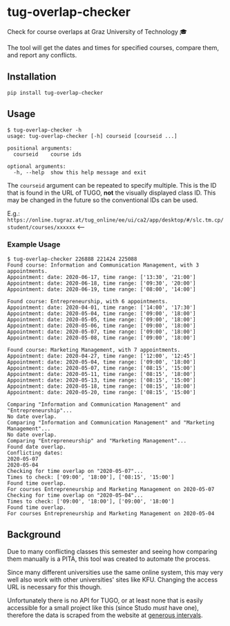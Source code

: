 # tug-overlap-checker

Check for course overlaps at Graz University of Technology 🎓

The tool will get the dates and times for specified courses,
compare them, and report any conflicts.

## Installation
`pip install tug-overlap-checker`

## Usage
```
$ tug-overlap-checker -h
usage: tug-overlap-checker [-h] courseid [courseid ...]

positional arguments:
  courseid    course ids

optional arguments:
  -h, --help  show this help message and exit
```

The `courseid` argument can be repeated to specify multiple.
This is the ID that is found in the URL of TUGO, **not**
the visually displayed class ID. This may be changed in the
future so the conventional IDs can be used.

E.g.:  
`https://online.tugraz.at/tug_online/ee/ui/ca2/app/desktop/#/slc.tm.cp/student/courses/xxxxxx` <--

### Example Usage
```
$ tug-overlap-checker 226888 221424 225088
Found course: Information and Communication Management, with 3 appointments.
Appointment: date: 2020-06-17, time range: ['13:30', '21:00']
Appointment: date: 2020-06-18, time range: ['09:30', '20:00']
Appointment: date: 2020-06-19, time range: ['08:00', '14:00']

Found course: Entrepreneurship, with 6 appointments.
Appointment: date: 2020-04-01, time range: ['14:00', '17:30']
Appointment: date: 2020-05-04, time range: ['09:00', '18:00']
Appointment: date: 2020-05-05, time range: ['09:00', '18:00']
Appointment: date: 2020-05-06, time range: ['09:00', '18:00']
Appointment: date: 2020-05-07, time range: ['09:00', '18:00']
Appointment: date: 2020-05-08, time range: ['09:00', '18:00']

Found course: Marketing Management, with 7 appointments.
Appointment: date: 2020-04-27, time range: ['12:00', '12:45']
Appointment: date: 2020-05-04, time range: ['09:00', '18:00']
Appointment: date: 2020-05-07, time range: ['08:15', '15:00']
Appointment: date: 2020-05-11, time range: ['08:15', '18:00']
Appointment: date: 2020-05-13, time range: ['08:15', '15:00']
Appointment: date: 2020-05-18, time range: ['08:15', '18:00']
Appointment: date: 2020-05-20, time range: ['08:15', '15:00']

Comparing "Information and Communication Management" and "Entrepreneurship"...
No date overlap.
Comparing "Information and Communication Management" and "Marketing Management"...
No date overlap.
Comparing "Entrepreneurship" and "Marketing Management"...
Found date overlap.
Conflicting dates:
2020-05-07
2020-05-04
Checking for time overlap on "2020-05-07"...
Times to check: ['09:00', '18:00'], ['08:15', '15:00']
Found time overlap.
For courses Entrepreneurship and Marketing Management on 2020-05-07
Checking for time overlap on "2020-05-04"...
Times to check: ['09:00', '18:00'], ['09:00', '18:00']
Found time overlap.
For courses Entrepreneurship and Marketing Management on 2020-05-04
```

## Background
Due to many conflicting classes this semester and seeing how
comparing them manually is a PITA, this tool was created to
automate the process.

Since many different universities use the same online system,
this may very well also work with other universities' sites
like KFU. Changing the access URL is necessary for this though.

Unfortunately there is no API for TUGO, or at least none that 
is easily accessible for a small project like this (since Studo
*must* have one), therefore the data is scraped from the website
at [generous intervals](https://online.tugraz.at/robots.txt).
